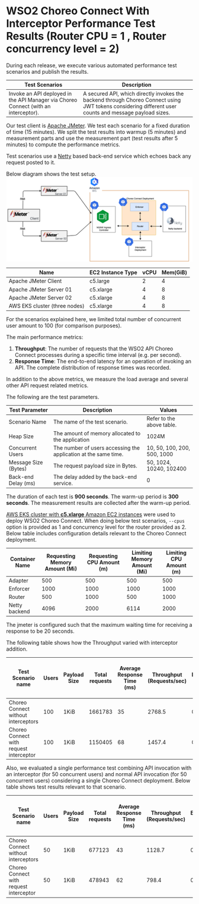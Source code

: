 # WSO2 Choreo Connect With Interceptor Performance Test Results (Router CPU = 1 , Router concurrency level = 2)

During each release, we execute various automated performance test scenarios and publish the results.

| Test Scenarios | Description |
| --- | --- |
| Invoke an API deployed in the API Manager via Choreo Connect (with an interceptor). | A secured API, which directly invokes the backend through Choreo Connect using JWT tokens considering different user counts and message payload sizes. |

Our test client is [Apache JMeter](https://jmeter.apache.org/index.html). We test each scenario for a fixed duration of
time (15 minutes). We split the test results into warmup (5 minutes) and measurement parts and use the measurement part (test results after 5 minutes) to compute the
performance metrics.

Test scenarios use a [Netty](https://netty.io/) based back-end service which echoes back any request
posted to it.

Below diagram shows the test setup.
![picture](images/inteceptorDiagram.png)

| Name                          | EC2 Instance Type | vCPU | Mem(GiB) |
| ----------------------------- | ----------------- | ---- | -------- |
| Apache JMeter Client          | c5.large          | 2    | 4        |
| Apache JMeter Server 01       | c5.xlarge         | 4    | 8        |
| Apache JMeter Server 02       | c5.xlarge         | 4    | 8        |
| AWS EKS cluster (three nodes) | c5.xlarge         | 4    | 8        |

For the scenarios explained here, we limited total number of concurrent user amount to 100 (for comparison purposes).

The main performance metrics:

1. **Throughput**: The number of requests that the WSO2 API Choreo Connect processes during a specific time interval (e.g. per second).
2. **Response Time**: The end-to-end latency for an operation of invoking an API. The complete distribution of response times was recorded.

In addition to the above metrics, we measure the load average and several other API request related metrics.

The following are the test parameters.

| Test Parameter       | Description                                                     | Values                      |
| -------------------- | --------------------------------------------------------------- | --------------------------- |
| Scenario Name        | The name of the test scenario.                                  | Refer to the above table.   |
| Heap Size            | The amount of memory allocated to the application               | 1024M                       |
| Concurrent Users     | The number of users accessing the application at the same time. | 10, 50, 100, 200, 500, 1000 |
| Message Size (Bytes) | The request payload size in Bytes.                              | 50, 1024, 10240, 102400     |
| Back-end Delay (ms)  | The delay added by the back-end service.                        | 0                           |

The duration of each test is **900 seconds**. The warm-up period is **300 seconds**.
The measurement results are collected after the warm-up period.

[AWS EKS cluster with **c5.xlarge** Amazon EC2 instances](https://aws.amazon.com/eks/?nc2=type_a) were used to deploy WSO2 Choreo Connect.
When doing below test scenarios, `--cpus` option is provided as 1 and concurrency level for the router provided as 2. Below table includes
configuration details relevant to the Choreo Connect deployment.

|Container Name|Requesting Memory Amount (Mi)|Requesting CPU Amount (m)|Limiting Memory Amount (Mi)|Limiting CPU Amount (m)|
|--------------|-----------------------------|-------------------------|---------------------------|-----------------------|
|Adapter       |500                          |500                      |500                        |500                    |
|Enforcer      |1000                         |1000                     |1000                       |1000                   |
|Router        |500                          |1000                     |500                        |1000                   |
|Netty backend |4096                         |2000                     |6114                       |2000                   |


The jmeter is configured such that the maximum waiting time for receiving a response to be 20 seconds.

The following table shows how the Throughput varied with interceptor addition.

|               Test Scenario name        | Users | Payload Size | Total requests | Average Response Time (ms) | Throughput (Requests/sec) | Error % | Error Count | Little's law verification | 90th Percentile of Response Time (ms) | 95th Percentile of Response Time (ms) | 99th Percentile of Response Time (ms) |
| --------------------------------------- | ----- | ------------ | -------------- | -------------------------- | ------------------------- | ------- | ----------- | ------------------------- | ------------------------------------- | ------------------------------------- | ------------------------------------- |
| Choreo Connect without interceptors     | 100   | 1KiB         | 1661783        | 35                         | 2768.5                    | 0       | 0           | 96.8975                   | 72                                    | 75                                    | 80                                    |
| Choreo Connect with request interceptor | 100   | 1KiB         | 1150405        | 68                         | 1457.4                    | 0       | 0           | 99.1032                   | 102                                   | 106                                   | 152                                   |

Also, we evaluated a single performance test combining API invocation with an interceptor (for 50 concurrent users) and normal API invocation (for 50 concurrent users) considering a single Choreo Connect deployment. Below table shows test results relevant to that scenario.

|Test Scenario name                       | Users | Payload Size | Total requests | Average Response Time (ms) | Throughput (Requests/sec) | Error % | Error Count | Little's law verification | 90th Percentile of Response Time (ms) | 95th Percentile of Response Time (ms) | 99th Percentile of Response Time (ms) |
| --------------------------------------- | ----- | ------------ | -------------- | -------------------------- | ------------------------- | ------- | ----------- | ------------------------- | ------------------------------------- | ------------------------------------- | ------------------------------------- |
| Choreo Connect without interceptors     | 50    | 1KiB         | 677123         | 43                         | 1128.7                    | 0       |             | 48.5341                   | 75                                    | 78                                    | 82                                    |
| Choreo Connect with request interceptor | 50    | 1KiB         | 478943         | 62                         | 798.4                     | 0       |             | 49.5008                   | 87                                    | 89                                    | 95                                    |

